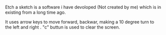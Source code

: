 Etch a sketch is a software i have devoloped (Not created by me) which is in existing from a long time ago.

It uses arrow keys to move forward, backwar, making a 10 degree turn to the left and right .
"c" buttun is used to clear the screen.
